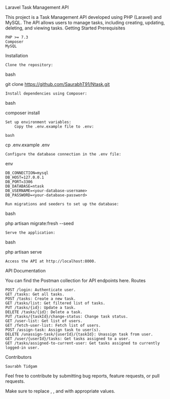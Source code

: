 Laravel Task Management API

This project is a Task Management API developed using PHP (Laravel) and MySQL. The API allows users to manage tasks, including creating, updating, deleting, and viewing tasks.
Getting Started
Prerequisites

    PHP >= 7.3
    Composer
    MySQL

Installation

    Clone the repository:

bash

git clone https://github.com/SaurabhT91/Ntask.git

    Install dependencies using Composer:

bash

composer install

    Set up environment variables:
        Copy the .env.example file to .env:

    bash

cp .env.example .env

    Configure the database connection in the .env file:

env

    DB_CONNECTION=mysql
    DB_HOST=127.0.0.1
    DB_PORT=3306
    DB_DATABASE=ntask
    DB_USERNAME=<your-database-username>
    DB_PASSWORD=<your-database-password>

    Run migrations and seeders to set up the database:

bash

php artisan migrate:fresh --seed

    Serve the application:

bash

php artisan serve

    Access the API at http://localhost:8000.

API Documentation

You can find the Postman collection for API endpoints here.
Routes

    POST /login: Authenticate user.
    GET /tasks: Get all tasks.
    POST /tasks: Create a new task.
    GET /tasks/list: Get filtered list of tasks.
    PUT /tasks/{id}: Update a task.
    DELETE /tasks/{id}: Delete a task.
    PUT /tasks/{taskId}/change-status: Change task status.
    GET /user-list: Get list of users.
    GET /fetch-user-list: Fetch list of users.
    POST /assign-task: Assign task to user(s).
    DELETE /unassign-task/{userId}/{taskId}: Unassign task from user.
    GET /user/{userId}/tasks: Get tasks assigned to a user.
    GET /tasks/assigned-to-current-user: Get tasks assigned to currently logged-in user.

Contributors

    Saurabh Tidgam

Feel free to contribute by submitting bug reports, feature requests, or pull requests.

Make sure to replace <postman-collection-link>, <your-database-username>, and <your-database-password> with appropriate values.
